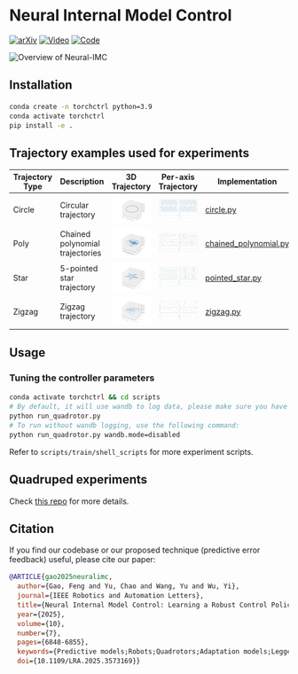 # Neural Internal Model Control

<!-- ## <font><div align='center' > [[📜 arXiv Paper](https://arxiv.org/abs/2411.13079)]  [[📹 Supplementary Video](https://www.youtube.com/watch?v=7MChzWLqbZk&ab_channel=FengGao)] </div> </font> -->
[![arXiv](https://img.shields.io/badge/arXiv-2411.13079-red.svg)](https://arxiv.org/abs/2411.13079)
[![Video](https://img.shields.io/badge/YouTube-Supplementary.Video-green.svg)](https://www.youtube.com/watch?v=7MChzWLqbZk)
[![Code](https://img.shields.io/badge/Code-Quadruped-blue.svg)](https://github.com/UltronAI/NeuralIMC-Quadruped)

![Overview of Neural-IMC](assets/overview.png)

## Installation


```bash
conda create -n torchctrl python=3.9
conda activate torchctrl
pip install -e .
```

## Trajectory examples used for experiments

| Trajectory Type | Description | 3D Trajectory | Per-axis Trajectory | Implementation |
|----------------|-------------|------------|------------|------------|
| Circle         | Circular trajectory | ![Circle](torch_control/tasks/trajectory/figs/circle.png) | ![Circle](torch_control/tasks/trajectory/figs/circle_xyz.png) | [circle.py](torch_control/tasks/trajectory/circle.py)
| Poly     | Chained polynomial trajectories | ![Poly](torch_control/tasks/trajectory/figs/chainedpoly.png) | ![Poly](torch_control/tasks/trajectory/figs/chainedpoly_xyz.png) | [chained_polynomial.py](torch_control/tasks/trajectory/chained_polynomial.py)
| Star          | 5-pointed star trajectory | ![Star](torch_control/tasks/trajectory/figs/star.png) | ![Star](torch_control/tasks/trajectory/figs/star_xyz.png) | [pointed_star.py](torch_control/tasks/trajectory/pointed_star.py)
| Zigzag          | Zigzag trajectory | ![Zigzag](torch_control/tasks/trajectory/figs/zigzag.png) | ![Zigzag](torch_control/tasks/trajectory/figs/zigzag_xyz.png) | [zigzag.py](torch_control/tasks/trajectory/zigzag.py)


## Usage

### Tuning the controller parameters

```bash
conda activate torchctrl && cd scripts
# By default, it will use wandb to log data, please make sure you have set WANDB_API_KEY in your environment variables.
python run_quadrotor.py
# To run without wandb logging, use the following command:
python run_quadrotor.py wandb.mode=disabled
```

Refer to `scripts/train/shell_scripts` for more experiment scripts.

## Quadruped experiments

Check [this repo](https://github.com/UltronAI/NeuralIMC-Quadruped) for more details.

## Citation

If you find our codebase or our proposed technique (predictive error feedback) useful, please cite our paper:

```bibtex
@ARTICLE{gao2025neuralimc,
  author={Gao, Feng and Yu, Chao and Wang, Yu and Wu, Yi},
  journal={IEEE Robotics and Automation Letters}, 
  title={Neural Internal Model Control: Learning a Robust Control Policy Via Predictive Error Feedback}, 
  year={2025},
  volume={10},
  number={7},
  pages={6848-6855},
  keywords={Predictive models;Robots;Quadrotors;Adaptation models;Legged locomotion;Mathematical models;Training;Robustness;Robust control;Adaptive control;Robust control;reinforcement learning (RL);sensorimotor learning},
  doi={10.1109/LRA.2025.3573169}}
```